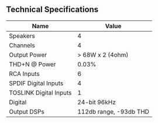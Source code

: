 ## Technical Specifications

| Name | Value |
| ---- | ----- | 
| Speakers | 4 |
| Channels | 4 |
| Output Power | > 68W x 2 (4ohm) |
| THD+N @ Power | 0.03% |
| RCA Inputs | 6 |
| SPDIF Digital Inputs | 4 |
| TOSLINK Digital Inputs | 1 |
| Digital | 24-bit 96kHz | 
| Output DSPs | 112db range, -93db THD |